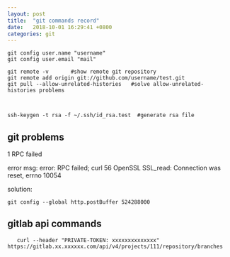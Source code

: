 ```yaml
---
layout: post
title:  "git commands record"
date:   2018-10-01 16:29:41 +0800
categories: git
---
```



```
git config user.name "username"
git config user.email "mail"

git remote -v       #show remote git repository
git remote add origin git://github.com/username/test.git
git pull --allow-unrelated-histories   #solve allow-unrelated-histories problems



ssh-keygen -t rsa -f ~/.ssh/id_rsa.test  #generate rsa file
```

## git problems
1  RPC failed

error msg:
error: RPC failed; curl 56 OpenSSL SSL_read: Connection was reset, errno 10054

solution:
``` linux
git config --global http.postBuffer 524288000
```

## gitlab api commands
```
   curl --header "PRIVATE-TOKEN: xxxxxxxxxxxxxx" https://gitlab.xx.xxxxxx.com/api/v4/projects/111/repository/branches
```
